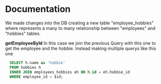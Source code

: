 # Documentation
We made changes into the DB creating a new table "employee_hobbies" where represents a many to many relationship between "employees" and "hobbies" tables.

**getEmployeeById**
In this case we join the previous Query with this one to get the employee and the hobbie.
Instead making multiple querys like this one
```sql
  SELECT h.name as 'hobbie' 
  FROM hobbies h  
  INNER JOIN employees_hobbies eh ON h.id = eh.hobbie_id
  WHERE employee_id = $id;
```